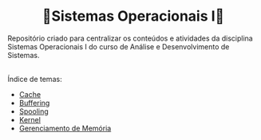 <h1 align="center">🔸Sistemas Operacionais I🔸</h1>
Repositório criado para centralizar os conteúdos e atividades da disciplina Sistemas Operacionais I do curso de Análise e Desenvolvimento de Sistemas.<br>
<br>

Índice de temas:

* [Cache](https://github.com/laaridiniz/Sistemas-Operacionais-I/tree/main/Cache)
* [Buffering](https://github.com/laaridiniz/Sistemas-Operacionais-I/tree/main/Buffering)
* [Spooling](https://github.com/laaridiniz/Sistemas-Operacionais-I/tree/main/Spooling)
* [Kernel](https://github.com/laaridiniz/Sistemas-Operacionais-I/tree/main/Kernel)
* [Gerenciamento de Memória](https://github.com/laaridiniz/Sistemas-Operacionais-I/tree/main/Gerenciamento%20de%20Mem%C3%B3ria)
